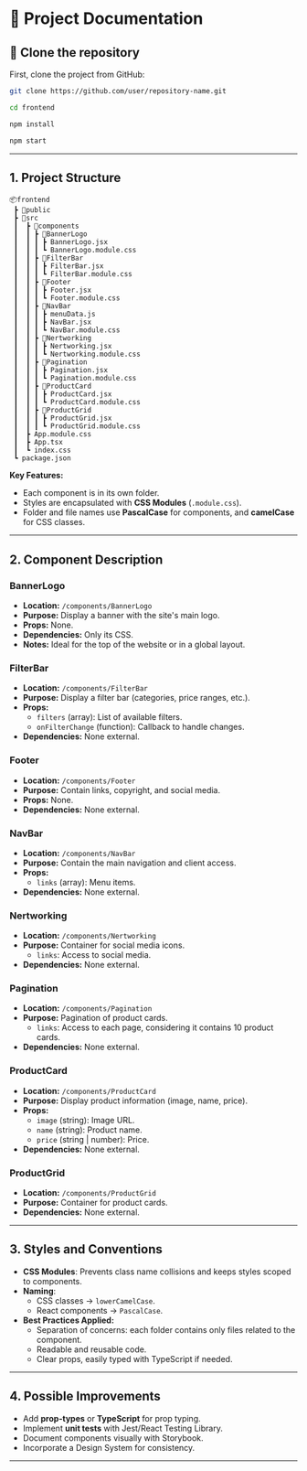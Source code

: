 # 📄 Project Documentation

## 🚀 Clone the repository

First, clone the project from GitHub:

```bash
git clone https://github.com/user/repository-name.git
```

```bash
cd frontend
```

```bash
npm install
```

```bash
npm start
```
---

## 1. Project Structure

```
📦frontend  
 ┣ 📂public  
 ┣ 📂src  
 ┃  ┣ 📂components  
 ┃  ┃ ┣ 📂BannerLogo  
 ┃  ┃ ┃ ┣ BannerLogo.jsx  
 ┃  ┃ ┃ ┗ BannerLogo.module.css  
 ┃  ┃ ┣ 📂FilterBar  
 ┃  ┃ ┃ ┣ FilterBar.jsx  
 ┃  ┃ ┃ ┗ FilterBar.module.css  
 ┃  ┃ ┣ 📂Footer  
 ┃  ┃ ┃ ┣ Footer.jsx  
 ┃  ┃ ┃ ┗ Footer.module.css  
 ┃  ┃ ┣ 📂NavBar
 ┃  ┃ ┃ ┣ menuData.js
 ┃  ┃ ┃ ┣ NavBar.jsx  
 ┃  ┃ ┃ ┗ NavBar.module.css  
 ┃  ┃ ┣ 📂Nertworking  
 ┃  ┃ ┃ ┣ Nertworking.jsx  
 ┃  ┃ ┃ ┗ Nertworking.module.css
 ┃  ┃ ┣ 📂Pagination  
 ┃  ┃ ┃ ┣ Pagination.jsx  
 ┃  ┃ ┃ ┗ Pagination.module.css    
 ┃  ┃ ┣ 📂ProductCard  
 ┃  ┃ ┃ ┣ ProductCard.jsx  
 ┃  ┃ ┃ ┗ ProductCard.module.css
 ┃  ┃ ┣ 📂ProductGrid  
 ┃  ┃ ┃ ┣ ProductGrid.jsx  
 ┃  ┃ ┃ ┗ ProductGrid.module.css   
 ┃  ┣ App.module.css  
 ┃  ┣ App.tsx  
 ┃  ┗ index.css  
 ┗ package.json  
 ```

**Key Features:**
- Each component is in its own folder.
- Styles are encapsulated with **CSS Modules** (`.module.css`).
- Folder and file names use **PascalCase** for components, and **camelCase** for CSS classes.

---

## 2. Component Description

### **BannerLogo**
- **Location:** `/components/BannerLogo`
- **Purpose:** Display a banner with the site's main logo.
- **Props:** None.
- **Dependencies:** Only its CSS.
- **Notes:** Ideal for the top of the website or in a global layout.

### **FilterBar**
- **Location:** `/components/FilterBar`
- **Purpose:** Display a filter bar (categories, price ranges, etc.).
- **Props:**  
  - `filters` (array): List of available filters.
  - `onFilterChange` (function): Callback to handle changes.
- **Dependencies:** None external.

### **Footer**
- **Location:** `/components/Footer`
- **Purpose:** Contain links, copyright, and social media.
- **Props:** None.
- **Dependencies:** None external.

### **NavBar**
- **Location:** `/components/NavBar`
- **Purpose:** Contain the main navigation and client access.
- **Props:**  
  - `links` (array): Menu items.
- **Dependencies:** None external.

### **Nertworking**
- **Location:** `/components/Nertworking`
- **Purpose:** Container for social media icons.  
  - `links`: Access to social media.
- **Dependencies:** None external.

### **Pagination**
- **Location:** `/components/Pagination`
- **Purpose:** Pagination of product cards.  
  - `links`: Access to each page, considering it contains 10 product cards.
- **Dependencies:** None external.

### **ProductCard**
- **Location:** `/components/ProductCard`
- **Purpose:** Display product information (image, name, price).
- **Props:**  
  - `image` (string): Image URL.
  - `name` (string): Product name.
  - `price` (string | number): Price.
- **Dependencies:** None external.

### **ProductGrid**
- **Location:** `/components/ProductGrid`
- **Purpose:** Container for product cards.
- **Dependencies:** None external.

---

## 3. Styles and Conventions

- **CSS Modules**: Prevents class name collisions and keeps styles scoped to components.
- **Naming**:  
  - CSS classes → `lowerCamelCase`.
  - React components → `PascalCase`.
- **Best Practices Applied:**
  - Separation of concerns: each folder contains only files related to the component.
  - Readable and reusable code.
  - Clear props, easily typed with TypeScript if needed.

---

## 4. Possible Improvements
- Add **prop-types** or **TypeScript** for prop typing.
- Implement **unit tests** with Jest/React Testing Library.
- Document components visually with Storybook.
- Incorporate a Design System for consistency.


---
